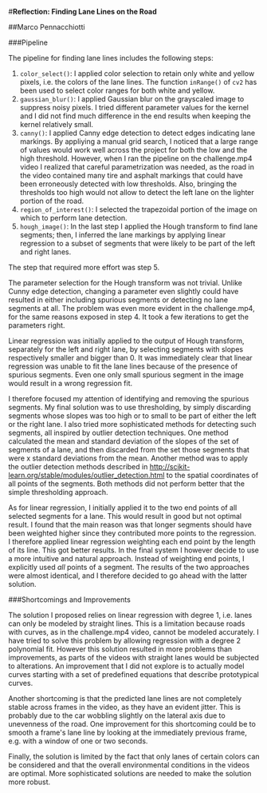 #**Reflection: Finding Lane Lines on the Road**


##Marco Pennacchiotti


###Pipeline


The pipeline for finding lane lines includes the following steps:


1. `color_select()`: I applied color selection to retain only white and yellow pixels, i.e. the colors of the lane lines. The function `inRange()` of `cv2` has been used to select color ranges for both white and yellow.
2. `gaussian_blur()`: I applied Gaussian blur on the grayscaled image to suppress noisy pixels. I tried different parameter values for the kernel and I did not find much difference in the end results when keeping the kernel relatively small.
3. `canny()`: I applied Canny edge detection to detect edges indicating lane markings. By appliying a manual grid search, I noticed that a large range of values would work well across the project for both the low and the high threshold. However, when I ran the pipeline on the challenge.mp4 video I realized that careful parametrization was needed, as the road in the video contained many tire and asphalt markings that could have been erroneously detected with low thresholds. Also, bringing the thresholds too high would not allow to detect the left lane on the lighter portion of the road.    
4. `region_of_interest()`: I selected the trapezoidal portion of the image on which to perform lane detection.
5. `hough_image()`: In the last step I applied the Hough transform to find lane segments; then, I inferred the lane markings by applying linear regression to a subset of segments that were likely to be part of the left and right lanes.

The step that required more effort was step 5.

The parameter selection for the Hough transform was not trivial. Unlike Cunny edge detection, changing a parameter even slightly could have resulted in either including spurious segments or detecting no lane segments at all. The problem was even more evident in the challenge.mp4, for the same reasons exposed in step 4. It took a few iterations to get the parameters right.

Linear regression was initially applied to the output of Hough transform, separately for the left and right lane, by selecting segments with slopes respectively smaller and bigger than 0. It was immediately clear that linear regression was unable to fit the lane lines because of the presence of spurious segments. Even one only small spurious segment in the image would result in a wrong regression fit.

I therefore focused my attention of identifying and removing the spurious segments. My final solution was to use thresholding, by simply discarding segments whose slopes was too high or to small to be part of either the left or the right lane. I also tried more sophisticated methods for detecting such segments, all inspired by outlier detection techniques. One method calculated the mean and standard deviation of the slopes of the set of segments of a lane, and then discarded from the set those segments that were x standard deviations from the mean. Another method was to apply the outlier detection methods described in http://scikit-learn.org/stable/modules/outlier_detection.html to the spatial coordinates of all points of the segments.
Both methods did not perform better that the simple thresholding approach.

As for linear regression, I initially applied it to the two end points of all selected segments for a lane. This would result in good but not optimal result.
I found that the main reason was that longer segments should have been weighted higher since they contributed more points to the regression. I therefore applied linear regression weighting each end point by
the length of its line. This got better results. In the final system I however decide to use a more intuitive and natural approach. Instead of weighting end points, I explicitly used *all* points of a segment.
The results of the two approaches were  almost identical, and I therefore decided to go ahead with the latter solution.


###Shortcomings and Improvements

The solution I proposed relies on linear regression with degree 1, i.e. lanes can only be modeled by straight lines. This is a limitation because roads with curves, as in the challenge.mp4 video, cannot be modeled accurately. I have tried to solve this problem by allowing regression with a degree 2 polynomial fit. However this solution resulted in more problems than improvements, as parts of the videos with straight lanes would be subjected to alterations. An improvement that I did not explore is to actually model curves  starting with a set of predefined equations that describe prototypical curves.

Another shortcoming is that the predicted lane lines are not completely stable across frames in the video, as they have an evident jitter. This is probably due to the car wobbling slightly on the lateral axis due to unevenness of the road. One improvement for this shortcoming could be to smooth a frame's lane line by looking at the immediately previous frame, e.g. with a window of one or two seconds.

Finally, the solution is limited by the fact that only lanes of certain colors can be considered and that the overall environmental conditions in the videos are optimal. More sophisticated solutions are needed to make the solution more robust.  
